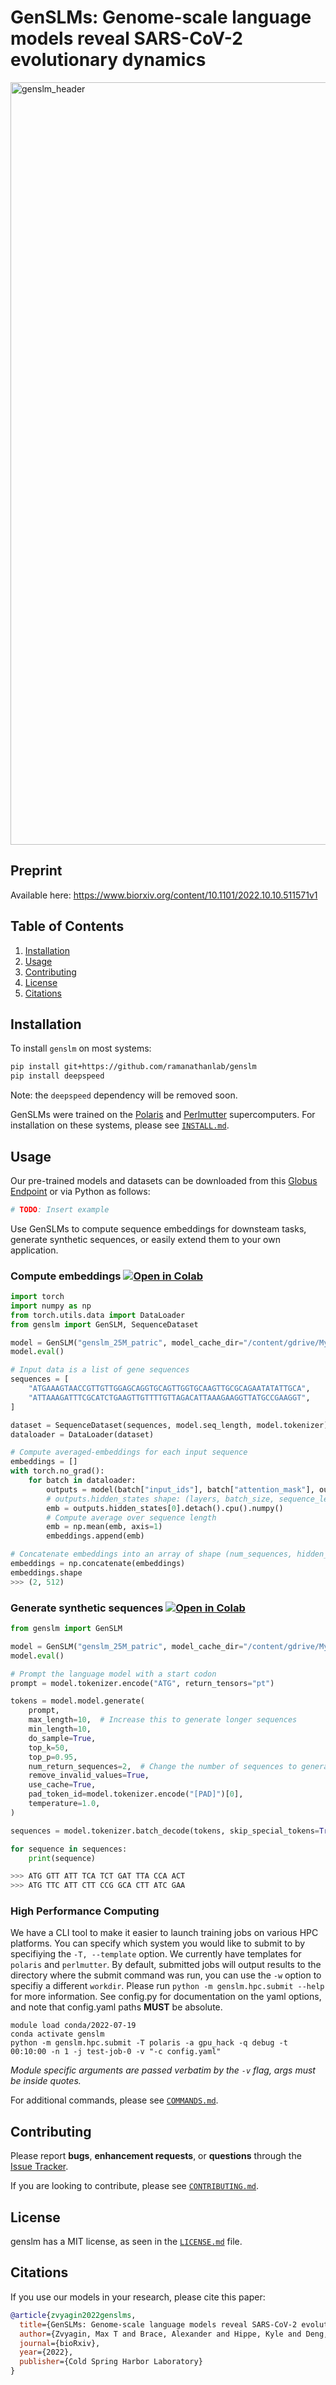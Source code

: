 # GenSLMs: Genome-scale language models reveal SARS-CoV-2 evolutionary dynamics

<img width="1220" alt="genslm_header" src="https://user-images.githubusercontent.com/59709404/201488225-25d7eefb-29c9-4780-a1c1-d9820abcbdc3.png">

## Preprint
Available here: https://www.biorxiv.org/content/10.1101/2022.10.10.511571v1

## Table of Contents
1. [Installation](#installation)
2. [Usage](#usage)
3. [Contributing](#contributing)
4. [License](#license)
5. [Citations](#citations)

## Installation

To install `genslm` on most systems:
```bash
pip install git+https://github.com/ramanathanlab/genslm
pip install deepspeed
```
Note: the `deepspeed` dependency will be removed soon.

GenSLMs were trained on the [Polaris](https://www.alcf.anl.gov/polaris) and [Perlmutter](https://perlmutter.carrd.co/) supercomputers. For installation on these systems, please see [`INSTALL.md`](https://github.com/ramanathanlab/genslm/blob/main/docs/INSTALL.md).

## Usage

Our pre-trained models and datasets can be downloaded from this [Globus Endpoint](https://app.globus.org/file-manager?origin_id=25918ad0-2a4e-4f37-bcfc-8183b19c3150&origin_path=%2F) or via Python as follows:

```python
# TODO: Insert example
```

Use GenSLMs to compute sequence embeddings for downsteam tasks, generate synthetic sequences, or easily extend them to your own application.

### Compute embeddings [![Open in Colab](https://colab.research.google.com/assets/colab-badge.svg)](https://colab.research.google.com/github/ramanathanlab/genslm/blob/main/examples/embedding.ipynb)
```python
import torch
import numpy as np
from torch.utils.data import DataLoader
from genslm import GenSLM, SequenceDataset

model = GenSLM("genslm_25M_patric", model_cache_dir="/content/gdrive/MyDrive")
model.eval()

# Input data is a list of gene sequences
sequences = [
    "ATGAAAGTAACCGTTGTTGGAGCAGGTGCAGTTGGTGCAAGTTGCGCAGAATATATTGCA",
    "ATTAAAGATTTCGCATCTGAAGTTGTTTTGTTAGACATTAAAGAAGGTTATGCCGAAGGT",
]

dataset = SequenceDataset(sequences, model.seq_length, model.tokenizer)
dataloader = DataLoader(dataset)

# Compute averaged-embeddings for each input sequence
embeddings = []
with torch.no_grad():
    for batch in dataloader:
        outputs = model(batch["input_ids"], batch["attention_mask"], output_hidden_states=True)
        # outputs.hidden_states shape: (layers, batch_size, sequence_length, hidden_size)
        emb = outputs.hidden_states[0].detach().cpu().numpy()
        # Compute average over sequence length
        emb = np.mean(emb, axis=1)
        embeddings.append(emb)

# Concatenate embeddings into an array of shape (num_sequences, hidden_size)
embeddings = np.concatenate(embeddings)
embeddings.shape
>>> (2, 512)
```

### Generate synthetic sequences [![Open in Colab](https://colab.research.google.com/assets/colab-badge.svg)](https://colab.research.google.com/github/ramanathanlab/genslm/blob/main/examples/generate.ipynb)
```python
from genslm import GenSLM

model = GenSLM("genslm_25M_patric", model_cache_dir="/content/gdrive/MyDrive")
model.eval()

# Prompt the language model with a start codon
prompt = model.tokenizer.encode("ATG", return_tensors="pt")

tokens = model.model.generate(
    prompt,
    max_length=10,  # Increase this to generate longer sequences
    min_length=10,
    do_sample=True,
    top_k=50,
    top_p=0.95,
    num_return_sequences=2,  # Change the number of sequences to generate
    remove_invalid_values=True,
    use_cache=True,
    pad_token_id=model.tokenizer.encode("[PAD]")[0],
    temperature=1.0,
)

sequences = model.tokenizer.batch_decode(tokens, skip_special_tokens=True)

for sequence in sequences:
    print(sequence)

>>> ATG GTT ATT TCA TCT GAT TTA CCA ACT
>>> ATG TTC ATT CTT CCG GCA CTT ATC GAA
```

### High Performance Computing

We have a CLI tool to make it easier to launch training jobs on various HPC platforms. You can specify which system you would like to submit to by specifiying the `-T, --template` option. We currently have templates for `polaris` and `perlmutter`. By default, submitted jobs will output results to the directory where the submit command was run, you can use the `-w` option to specifiy a different `workdir`. Please run `python -m genslm.hpc.submit --help` for more information. See config.py for documentation on the yaml options, and note that config.yaml paths **MUST** be absolute.
```
module load conda/2022-07-19
conda activate genslm
python -m genslm.hpc.submit -T polaris -a gpu_hack -q debug -t 00:10:00 -n 1 -j test-job-0 -v "-c config.yaml" 
```
*Module specific arguments are passed verbatim by the `-v` flag, args must be inside quotes.*

For additional commands, please see [`COMMANDS.md`](https://github.com/ramanathanlab/genslm/blob/main/docs/COMMANDS.md).

## Contributing

Please report **bugs**, **enhancement requests**, or **questions** through the [Issue Tracker](https://github.com/ramanathanlab/genslm/issues).

If you are looking to contribute, please see [`CONTRIBUTING.md`](https://github.com/ramanathanlab/genslm/blob/main/CONTRIBUTING.md).


## License

genslm has a MIT license, as seen in the [`LICENSE.md`](https://github.com/ramanathanlab/genslm/blob/main/LICENSE.md) file.

## Citations

If you use our models in your research, please cite this paper:

```bibtex
@article{zvyagin2022genslms,
  title={GenSLMs: Genome-scale language models reveal SARS-CoV-2 evolutionary dynamics.},
  author={Zvyagin, Max T and Brace, Alexander and Hippe, Kyle and Deng, Yuntian and Zhang, Bin and Bohorquez, Cindy Orozco and Clyde, Austin and Kale, Bharat and Perez-Rivera, Danilo and Ma, Heng and others},
  journal={bioRxiv},
  year={2022},
  publisher={Cold Spring Harbor Laboratory}
}
```
